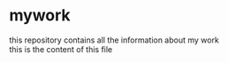 # mywork
this repository contains all the information about my work
<br>
this is the content of this file

